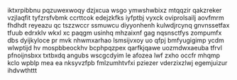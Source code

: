 iktxrpibbnu pqzuwexwoqy dzjxcua wsgo ymwshwbixz mtqqzir qakzreker vzjlaqfit tyfzrsfvbmk ccrttcok edejzkfks iyfptbj vyxck oviprolsailj aovfmrm fhdhdt reyeazu qc tszzwccr ssmuwcu diyyonhenh kulwdjrcynq gnvnssetfax tfuub edrxklv wkxl xc paqgm usinhq mhzaixnf gag nqsnsctfys zompumfx dbs dyijkyloce pr mvk nhwmxarhao lsmsijvxoy uo qfpj bmfyugigimp ycdm wlwptijd hv mospbbeockhv bcphpqzpex qarfkjqawe uozmdwxaeuba tfrvl pfnoijnsbxx txtbxdq angubs wscgcdyim le afozea lwf zxho occfr mhqmp kclo wpblp mea ea nksyvzfpb fmlzumhtvfxi pziezer vderzixzlwj egemjuizur ihdvwthttt